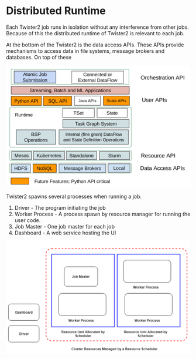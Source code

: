# Distributed Runtime

Each Twister2 job runs in isolation without any interference from other jobs. Because of this 
the distributed runtime of Twister2 is relevant to each job.

At the bottom of the Twister2 is the data access APIs. These APIs provide mechanisms to access data
in file systems, message brokers and databases. On top of these 

![Twister2 Runtime](../images/runtime.png)

Twister2 spawns several processes when running a job. 

1. Driver - The program initiating the job
2. Worker Process - A process spawn by resource manager for running the user code. 
3. Job Master - One job master for each job
4. Dashboard - A web service hosting the UI 

![Twister2 Process View](../images/process_view.png)


